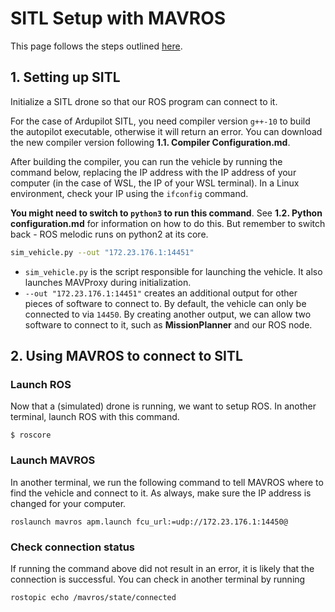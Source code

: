 # SITL Setup with MAVROS

This page follows the steps outlined [here](https://masoudir.github.io/mavros_tutorial/).

## 1. Setting up SITL
Initialize a SITL drone so that our ROS program can connect to it.

For the case of Ardupilot SITL, you need compiler version `g++-10` to build
the autopilot executable, otherwise it will return an error. You can download
the new compiler version following **1.1. Compiler Configuration.md**.

After building the compiler, you can run the vehicle by running the command
below, replacing the IP address with the IP address of your computer (in the
case of WSL, the IP of your WSL terminal). In a Linux environment, check your
IP using the `ifconfig` command.

**You might need to switch to `python3` to run this command**. See **1.2. Python
configuration.md** for information on how to do this. But remember to switch
back - ROS melodic runs on python2 at its core.
```bash
sim_vehicle.py --out "172.23.176.1:14451"
```
* `sim_vehicle.py` is the script responsible for launching the vehicle. It also
launches MAVProxy during initialization.
* `--out "172.23.176.1:14451"` creates an additional output for other pieces of
software to connect to. By default, the vehicle can only be connected to via
`14450`. By creating another output, we can allow two software to connect to it,
such as **MissionPlanner** and our ROS node.

## 2. Using MAVROS to connect to SITL

### Launch ROS
Now that a (simulated) drone is running, we want to setup ROS. In another
terminal, launch ROS with this command.
```
$ roscore
```

### Launch MAVROS
In another terminal, we run the following command to tell MAVROS where to find
the vehicle and connect to it. As always, make sure the IP address is changed
for your computer.
```
roslaunch mavros apm.launch fcu_url:=udp://172.23.176.1:14450@
```

### Check connection status
If running the command above did not result in an error, it is likely that
the connection is successful. You can check in another terminal by running
```bash
rostopic echo /mavros/state/connected
```
